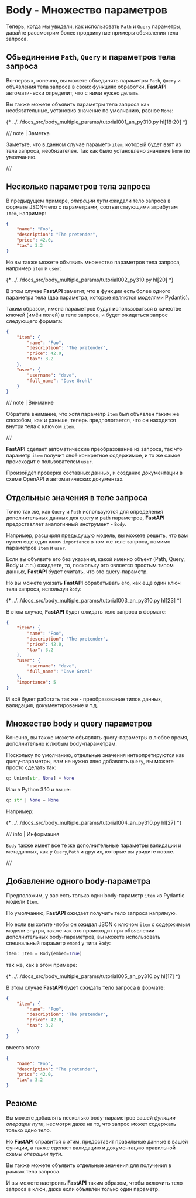 # Body - Множество параметров

Теперь, когда мы увидели, как использовать `Path` и `Query` параметры, давайте рассмотрим более продвинутые примеры обьявления тела запроса.

## Обьединение `Path`, `Query` и параметров тела запроса

Во-первых, конечно, вы можете объединять параметры `Path`, `Query` и объявления тела запроса в своих функциях обработки, **FastAPI** автоматически определит, что с ними нужно делать.

Вы также можете объявить параметры тела запроса как необязательные, установив значение по умолчанию, равное `None`:

{* ../../docs_src/body_multiple_params/tutorial001_an_py310.py hl[18:20] *}

/// note | Заметка

Заметьте, что в данном случае параметр `item`, который будет взят из тела запроса, необязателен. Так как было установлено значение `None` по умолчанию.

///

## Несколько параметров тела запроса

В предыдущем примере, *операции пути* ожидали тело запроса в формате JSON-тело с  параметрами, соответствующими атрибутам `Item`, например:

```JSON
{
    "name": "Foo",
    "description": "The pretender",
    "price": 42.0,
    "tax": 3.2
}
```

Но вы также можете объявить множество параметров тела запроса, например `item` и `user`:

{* ../../docs_src/body_multiple_params/tutorial002_py310.py hl[20] *}

В этом случае **FastAPI** заметит, что в функции есть более одного параметра тела (два параметра, которые являются моделями Pydantic).

Таким образом, имена параметров будут использоваться в качестве ключей (имён полей) в теле запроса, и будет ожидаться запрос следующего формата:

```JSON
{
    "item": {
        "name": "Foo",
        "description": "The pretender",
        "price": 42.0,
        "tax": 3.2
    },
    "user": {
        "username": "dave",
        "full_name": "Dave Grohl"
    }
}
```

/// note | Внимание

Обратите внимание, что хотя параметр `item` был объявлен таким же способом, как и раньше, теперь предпологается, что он находится внутри тела с ключом `item`.

///

**FastAPI** сделает автоматические преобразование из запроса, так что параметр `item` получит своё конкретное содержимое, и то же самое происходит с пользователем `user`.

Произойдёт проверка составных данных, и создание документации в схеме OpenAPI и автоматических документах.

## Отдельные значения в теле запроса

Точно так же, как `Query` и `Path` используются для определения дополнительных данных для query и path параметров, **FastAPI** предоставляет аналогичный инструмент - `Body`.

Например, расширяя предыдущую модель, вы можете решить, что вам нужен еще один ключ `importance` в том же теле запроса, помимо параметров `item` и `user`.

Если вы объявите его без указания, какой именно объект (Path, Query, Body и .т.п.) ожидаете, то, поскольку это является простым типом данных, **FastAPI** будет считать, что это query-параметр.

Но вы можете указать **FastAPI** обрабатывать его, как ещё один ключ тела запроса, используя `Body`:

{* ../../docs_src/body_multiple_params/tutorial003_an_py310.py hl[23] *}

В этом случае, **FastAPI** будет ожидать тело запроса в формате:

```JSON
{
    "item": {
        "name": "Foo",
        "description": "The pretender",
        "price": 42.0,
        "tax": 3.2
    },
    "user": {
        "username": "dave",
        "full_name": "Dave Grohl"
    },
    "importance": 5
}
```

И всё будет работать так же - преобразование типов данных, валидация, документирование и т.д.

## Множество body и query параметров

Конечно, вы также можете объявлять query-параметры в любое время, дополнительно к любым body-параметрам.

Поскольку по умолчанию, отдельные значения интерпретируются как query-параметры, вам не нужно явно добавлять `Query`, вы можете просто сделать так:

```Python
q: Union[str, None] = None
```

Или в Python 3.10 и выше:

```Python
q: str | None = None
```

Например:

{* ../../docs_src/body_multiple_params/tutorial004_an_py310.py hl[27] *}

/// info | Информация

`Body` также имеет все те же дополнительные параметры валидации и метаданных, как у `Query`,`Path` и других, которые вы увидите позже.

///

## Добавление одного body-параметра

Предположим, у вас есть только один body-параметр `item` из Pydantic модели `Item`.

По умолчанию, **FastAPI** ожидает получить тело запроса напрямую.

Но если вы хотите чтобы он ожидал JSON с ключом `item` с содержимым модели внутри, также как это происходит при объявлении дополнительных body-параметров, вы можете использовать специальный параметр `embed` у типа `Body`:

```Python
item: Item = Body(embed=True)
```

так же, как в этом примере:

{* ../../docs_src/body_multiple_params/tutorial005_an_py310.py hl[17] *}

В этом случае **FastAPI** будет ожидать тело запроса в формате:

```JSON hl_lines="2"
{
    "item": {
        "name": "Foo",
        "description": "The pretender",
        "price": 42.0,
        "tax": 3.2
    }
}
```

вместо этого:

```JSON
{
    "name": "Foo",
    "description": "The pretender",
    "price": 42.0,
    "tax": 3.2
}
```

## Резюме

Вы можете добавлять несколько body-параметров вашей *функции операции пути*, несмотря даже на то, что запрос может содержать только одно тело.

Но **FastAPI** справится с этим, предоставит правильные данные в вашей функции, а также сделает валидацию и документацию правильной схемы *операции пути*.

Вы также можете объявить отдельные значения для получения в рамках тела запроса.

И вы можете настроить **FastAPI** таким образом, чтобы включить тело запроса в ключ, даже если объявлен только один параметр.
